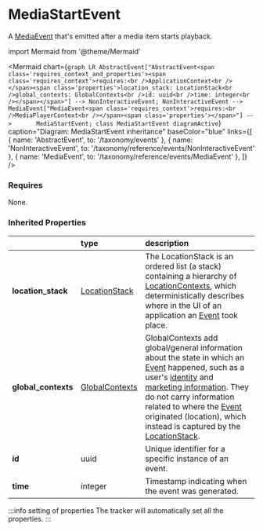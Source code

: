 # MediaStartEvent

A [MediaEvent](/taxonomy/reference/events/MediaEvent) that's emitted after a media item starts playback.

import Mermaid from '@theme/Mermaid'

<Mermaid chart={`
    graph LR
      AbstractEvent["AbstractEvent<span class='requires_context_and_properties'><span class='requires_context'>requires:<br />ApplicationContext<br /></span><span class='properties'>location_stack: LocationStack<br />global_contexts: GlobalContexts<br />id: uuid<br />time: integer<br /></span></span>"] --> NonInteractiveEvent;
      NonInteractiveEvent --> MediaEvent["MediaEvent<span class='requires_context'>requires:<br />MediaPlayerContext<br /></span><span class='properties'></span>"] -->       MediaStartEvent;
    class MediaStartEvent diagramActive
  `}
  caption="Diagram: MediaStartEvent inheritance"
  baseColor="blue"
  links={[
{ name: 'AbstractEvent', to: '/taxonomy/events' }, { name: 'NonInteractiveEvent', to: '/taxonomy/reference/events/NonInteractiveEvent' }, { name: 'MediaEvent', to: '/taxonomy/reference/events/MediaEvent' },   ]}
/>

### Requires

None.

### Inherited Properties

|                      | type                                                       | description                                                                                                                                                                                                                                                                                                                                                                                                                                                                                                                           |
|:---------------------|:-----------------------------------------------------------|:--------------------------------------------------------------------------------------------------------------------------------------------------------------------------------------------------------------------------------------------------------------------------------------------------------------------------------------------------------------------------------------------------------------------------------------------------------------------------------------------------------------------------------------|
| **location\_stack**  | [LocationStack](/taxonomy/reference/types/LocationStack)   | The LocationStack is an ordered list (a stack) containing a hierarchy of [LocationContexts](/taxonomy/reference/location-contexts/overview.md), which deterministically describes where in the UI of an application an [Event](/taxonomy/reference/events/overview.md) took place.                                                                                                                                                                                                                                                    |
| **global\_contexts** | [GlobalContexts](/taxonomy/reference/types/GlobalContexts) | GlobalContexts add global/general information about the state in which an [Event](/taxonomy/reference/events/overview.md) happened, such as a user's [identity](/taxonomy/reference/global-contexts/IdentityContext.md) and [marketing information](/taxonomy/reference/global-contexts/MarketingContext.md). They do not carry information related to where the [Event](/taxonomy/reference/events/overview.md) originated (location), which instead is captured by the [LocationStack](/taxonomy/reference/types/LocationStack.md). |
| **id**               | uuid                                                       | Unique identifier for a specific instance of an event.                                                                                                                                                                                                                                                                                                                                                                                                                                                                                |
| **time**             | integer                                                    | Timestamp indicating when the event was generated.                                                                                                                                                                                                                                                                                                                                                                                                                                                                                    |


:::info setting of properties
The tracker will automatically set all the properties.
:::
